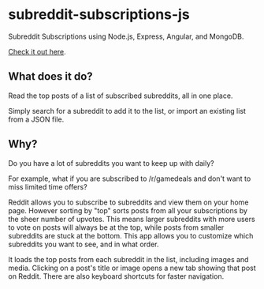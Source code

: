 # subreddit-subscriptions-js
Subreddit Subscriptions using Node.js, Express, Angular, and MongoDB.

[Check it out here](https://subreddit-subscriptions.herokuapp.com).

## What does it do?
Read the top posts of a list of subscribed subreddits, all in one place.

Simply search for a subreddit to add it to the list, or import an existing list from a JSON file.

## Why?
Do you have a lot of subreddits you want to keep up with daily?

For example, what if you are subscribed to /r/gamedeals and don't want to miss limited time offers?

Reddit allows you to subscribe to subreddits and view them on your home page.
However sorting by "top" sorts posts from all your subscriptions by the sheer number of upvotes.
This means larger subreddits with more users to vote on posts will always be at the top, while posts from smaller subreddits are stuck at the bottom.
This app allows you to customize which subreddits you want to see, and in what order.

It loads the top posts from each subreddit in the list, including images and media.
Clicking on a post's title or image opens a new tab showing that post on Reddit.
There are also keyboard shortcuts for faster navigation.
